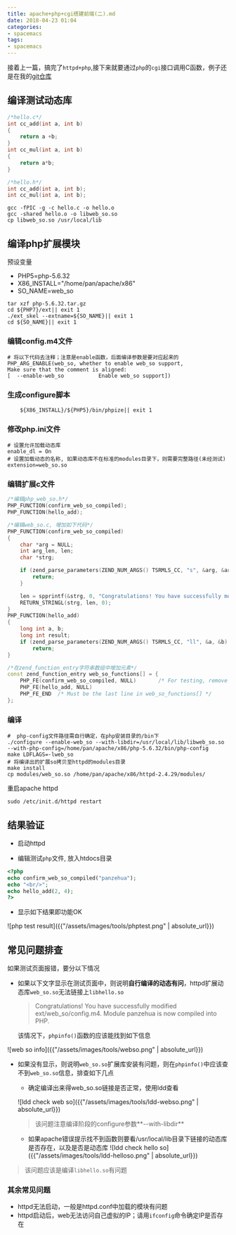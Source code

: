 ```yaml
---
title: apache+php+cgi搭建前端(二).md
date: 2018-04-23 01:04
categories:
- spacemacs
tags:
- spacemacs
---
```


接着上一篇，搞完了`httpd+php`,接下来就要通过`php`的`cgi`接口调用C函数，例子还是在我的[git仓库](https://github.com/pzh2386034/Black-Jack)

## 编译测试动态库 ##

``` c++
/*hello.c*/
int cc_add(int a, int b)
{
    return a +b;
}
int cc_mul(int a, int b)
{
    return a*b;
}
```

``` c++
/*hello.h*/
int cc_add(int a, int b);
int cc_mul(int a, int b);
```

``` shell
gcc -fPIC -g -c hello.c -o hello.o
gcc -shared hello.o -o libweb_so.so
cp libweb_so.so /usr/local/lib
```

## 编译php扩展模块 ##

预设变量
  * PHP5=php-5.6.32
  * X86_INSTALL="/home/pan/apache/x86"
  * SO\_NAME=web\_so

``` shell
tar xzf php-5.6.32.tar.gz
cd ${PHP7}/ext|| exit 1
./ext_skel --extname=${SO_NAME}|| exit 1
cd ${SO_NAME}|| exit 1
```

### 编辑config.m4文件 ###

``` shell
# 将以下代码去注释；注意是enable函数，后面编译参数是要对应起来的
PHP_ARG_ENABLE(web_so, whether to enable web_so support,
Make sure that the comment is aligned:
[  --enable-web_so           Enable web_so support])
```

### 生成configure脚本 ###

``` shell
    ${X86_INSTALL}/${PHP5}/bin/phpize|| exit 1
```

### 修改php.ini文件 ###

``` shell
# 设置允许加载动态库
enable_dl = On
# 设置加载动态的名称, 如果动态库不在标准的modules目录下，则需要完整路径(未经测试)
extension=web_so.so
```

### 编辑扩展c文件 ###

``` c++
/*编辑php_web_so.h*/
PHP_FUNCTION(confirm_web_so_compiled);
PHP_FUNCTION(hello_add);
```

``` c++
/*编辑web_so.c, 增加如下代码*/
PHP_FUNCTION(confirm_web_so_compiled)
{
	char *arg = NULL;
	int arg_len, len;
	char *strg;

	if (zend_parse_parameters(ZEND_NUM_ARGS() TSRMLS_CC, "s", &arg, &arg_len) == FAILURE) {
		return;
	}

	len = spprintf(&strg, 0, "Congratulations! You have successfully modified ext/%.78s/config.m4. Module %.78s is now compiled into PHP.", "web_so", arg);
	RETURN_STRINGL(strg, len, 0);
}
PHP_FUNCTION(hello_add)
{
    long int a, b;
    long int result;
    if (zend_parse_parameters(ZEND_NUM_ARGS() TSRMLS_CC, "ll", &a, &b) == FAILURE) {
        return;
}

/*在zend_function_entry字符串数组中增加元素*/
const zend_function_entry web_so_functions[] = {
	PHP_FE(confirm_web_so_compiled,	NULL)		/* For testing, remove later. */
	PHP_FE(hello_add, NULL)
	PHP_FE_END	/* Must be the last line in web_so_functions[] */
};
```

### 编译 ###

``` shell
#  php-config文件路径需自行确定，在php安装目录的/bin下
./configure --enable-web_so --with-libdir=/usr/local/lib/libweb_so.so --with-php-config=/home/pan/apache/x86/php-5.6.32/bin/php-config
make LDFLAGS=-lweb_so
# 将编译出的扩展so拷贝至httpd的modules目录
make install
cp modules/web_so.so /home/pan/apache/x86/httpd-2.4.29/modules/
```

重启apache httpd

``` shell
sudo /etc/init.d/httpd restart
```

## 结果验证 ##

  * 启动httpd

  * 编辑测试`php`文件, 放入htdocs目录
  
  ``` php
<?php
echo confirm_web_so_compiled("panzehua");
echo "<br/>";
echo hello_add(2, 4);
?>
  ```
  
  * 显示如下结果即功能OK
  
  ![php test result]({{"/assets/images/tools/phptest.png" | absolute_url}})

  

## 常见问题排查 ##

如果测试页面报错，要分以下情况


  - 如果以下文字显示在测试页面中，则说明**自行编译的动态有问**，httpd扩展动态库`web_so.so`无法链接上`libhello.so`

    >Congratulations! You have successfully modified ext/web_so/config.m4. Module panzehua is now compiled into PHP.
    
    该情况下，`phpinfo()`函数的应该能找到如下信息
    
   ![web so info]({{"/assets/images/tools/webso.png" | absolute_url}})
   

  - 如果没有显示，则说明`web_so.so`扩展库安装有问题，则在`phpinfo()`中应该查不到`web_so.so`信息，排查如下几点

    * 确定编译出来得web_so.so链接是否正常，使用ldd查看
    
    ![ldd check web so]({{"/assets/images/tools/ldd-webso.png" | absolute_url}})
    
    > 该问题注意编译阶段的configure参数**--with-libdir**

    
    * 如果apache错误提示找不到函数则要看/usr/local/lib目录下链接的动态库是否存在，以及是否是动态库
   ![ldd check hello so]({{"/assets/images/tools/ldd-helloso.png" | absolute_url}})
   
   > 该问题应该是编译`libhello.so`有问题
   
### 其余常见问题 ###

  * httpd无法启动，一般是httpd.conf中加载的模块有问题
  * httpd启动后，web无法访问自己虚拟的IP；请用`ifconfig`命令确定IP是否存在
